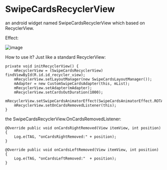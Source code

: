 # SwipeCardsRecyclerView
an android widget named SwipeCardsRecyclerView which based on RecyclerView.

Effect:


![image](https://github.com/yuyuyu123/SwipeCardsRecyclerView/blob/master/screenshot.gif)



How to use it?
Just like a standard RecyclerView:
    
    private void initRecyclerView() {
        mRecyclerView = (SwipeCardsRecyclerView) findViewById(R.id.id_recycler_view);
        mRecyclerView.setLayoutManager(new SwipeCardsLayoutManager());
        mAdapter = new CustomSwipeCardsAdapter(this, mList);
        mRecyclerView.setAdapter(mAdapter);
        mRecyclerView.setCardsOutDuration(1000);
        mRecyclerView.setSwipeCardsAnimatorEffect(SwipeCardsAnimatorEffect.ROTATION_IN_AND_OUT);
        mRecyclerView.setOnCardsRemovedListener(this);
    }
    
the SwipeCardsRecyclerView.OnCardsRemovedListener:
    
    @Override public void onCardsRightRemoved(View itemView, int position) {
        Log.e(TAG, "onCardsRightRemoved:" + position);
    }

    @Override public void onCardsLeftRemoved(View itemView, int position) {
        Log.e(TAG, "onCardsLeftRemoved:"  + position);
    }
